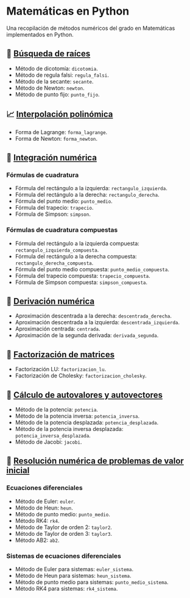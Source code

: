 # Matemáticas en Python

Una recopilación de métodos numéricos del grado en Matemáticas implementados en Python.

## 🔎 [Búsqueda de raíces](https://github.com/DanielSevillano/matematicas-python/blob/main/Búsqueda%20de%20raíces.ipynb)

-   Método de dicotomía: `dicotomia`.
-   Método de regula falsi: `regula_falsi`.
-   Método de la secante: `secante`.
-   Método de Newton: `newton`.
-   Método de punto fijo: `punto_fijo`.

## 📈 [Interpolación polinómica](https://github.com/DanielSevillano/matematicas-python/blob/main/Interpolación%20polinómica.ipynb)

-   Forma de Lagrange: `forma_lagrange`.
-   Forma de Newton: `forma_newton`.

## 📐 [Integración numérica](https://github.com/DanielSevillano/matematicas-python/blob/main/Integración%20numérica.ipynb)

### Fórmulas de cuadratura

-   Fórmula del rectángulo a la izquierda: `rectangulo_izquierda`.
-   Fórmula del rectángulo a la derecha: `rectangulo_derecha`.
-   Fórmula del punto medio: `punto_medio`.
-   Fórmula del trapecio: `trapecio`.
-   Fórmula de Simpson: `simpson`.

### Fórmulas de cuadratura compuestas

-   Fórmula del rectángulo a la izquierda compuesta: `rectangulo_izquierda_compuesta`.
-   Fórmula del rectángulo a la derecha compuesta: `rectangulo_derecha_compuesta`.
-   Fórmula del punto medio compuesta: `punto_medio_compuesta`.
-   Fórmula del trapecio compuesta: `trapecio_compuesta`.
-   Fórmula de Simpson compuesta: `simpson_compuesta`.

## 📏 [Derivación numérica](https://github.com/DanielSevillano/matematicas-python/blob/main/Derivación%20numérica.ipynb)

-   Aproximación descentrada a la derecha: `descentrada_derecha`.
-   Aproximación descentrada a la izquierda: `descentrada_izquierda`.
-   Aproximación centrada: `centrada`.
-   Aproximación de la segunda derivada: `derivada_segunda`.

## 🔢 [Factorización de matrices](https://github.com/DanielSevillano/matematicas-python/blob/main/Factorización%20de%20matrices.ipynb)

-   Factorización LU: `factorizacion_lu`.
-   Factorización de Cholesky: `factorizacion_cholesky`.

## 📍 [Cálculo de autovalores y autovectores](https://github.com/DanielSevillano/matematicas-python/blob/main/Cálculo%20de%20autovalores%20y%20autovectores.ipynb)

-   Método de la potencia: `potencia`.
-   Método de la potencia inversa: `potencia_inversa`.
-   Método de la potencia desplazada: `potencia_desplazada`.
-   Método de la potencia inversa desplazada: `potencia_inversa_desplazada`.
-   Método de Jacobi: `jacobi`.

## 🧮 [Resolución numérica de problemas de valor inicial](https://github.com/DanielSevillano/matematicas-python/blob/main/Resolución%20numérica%20de%20problemas%20de%20valor%20inicial.ipynb)

### Ecuaciones diferenciales

-   Método de Euler: `euler`.
-   Método de Heun: `heun`.
-   Método de punto medio: `punto_medio`.
-   Método RK4: `rk4`.
-   Método de Taylor de orden 2: `taylor2`.
-   Método de Taylor de orden 3: `taylor3`.
-   Método AB2: `ab2`.

### Sistemas de ecuaciones diferenciales

-   Método de Euler para sistemas: `euler_sistema`.
-   Método de Heun para sistemas: `heun_sistema`.
-   Método de punto medio para sistemas: `punto_medio_sistema`.
-   Método RK4 para sistemas: `rk4_sistema`.
